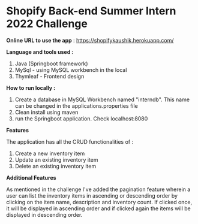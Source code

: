 <h1>Shopify Back-end Summer Intern 2022 Challenge</h1>

<b>Online URL to use the app</b> : https://shopifykaushik.herokuapp.com/

<b>Language and tools used :</b>

1. Java (Springboot framework)
2. MySql - using MySQL workbench in the local
3. Thymleaf - Frontend design

<b>How to run locally :</b>

1. Create a database in MySQL Workbench named "interndb". This name can be changed in the applications.properties file
2. Clean install using maven
3. run the Springboot application. Check localhost:8080

<b>Features</b>

The application has all the CRUD functionalities of : 
1. Create a new inventory item
2. Update an existing inventory item
3. Delete an existing inventory item

<b>Additional Features</b>

As mentioned in the challenge I've added the pagination feature wherein a user can list the inventory items in ascending or descending order by clicking on the item name, description and inventory count. If clicked once, it will be displayed in ascending order and if clicked again the items will be displayed in descending order.

